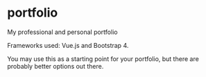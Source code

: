 # portfolio
My professional and personal portfolio

Frameworks used: Vue.js and Bootstrap 4.

You may use this as a starting point for your portfolio, but there are probably better options out there.